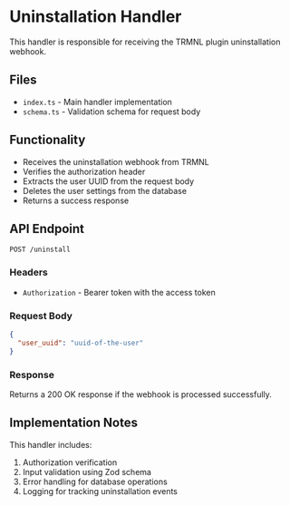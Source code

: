 # Uninstallation Handler

This handler is responsible for receiving the TRMNL plugin uninstallation webhook.

## Files

- `index.ts` - Main handler implementation
- `schema.ts` - Validation schema for request body

## Functionality

- Receives the uninstallation webhook from TRMNL
- Verifies the authorization header
- Extracts the user UUID from the request body
- Deletes the user settings from the database
- Returns a success response

## API Endpoint

`POST /uninstall`

### Headers

- `Authorization` - Bearer token with the access token

### Request Body

```json
{
  "user_uuid": "uuid-of-the-user"
}
```

### Response

Returns a 200 OK response if the webhook is processed successfully.

## Implementation Notes

This handler includes:

1. Authorization verification
2. Input validation using Zod schema
3. Error handling for database operations
4. Logging for tracking uninstallation events
